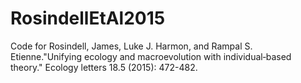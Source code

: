# RosindellEtAl2015
Code for Rosindell, James, Luke J. Harmon, and Rampal S. Etienne."Unifying ecology and macroevolution with individual‐based theory." Ecology letters 18.5 (2015): 472-482.
